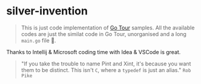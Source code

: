 # silver-invention

> This is just code implementation of [Go Tour](https://tour.golang.org) samples. All the available codes are just the similat code in Go Tour, unorganised and a long `main.go` file 🤪.

Thanks to Intellij & Microsoft coding time with Idea & VSCode is great.

> "If you take the trouble to name Pint and Xint, it's because you want them to be distinct. This isn't `C`, where a `typedef` is just an alias." `Rob Pike`

